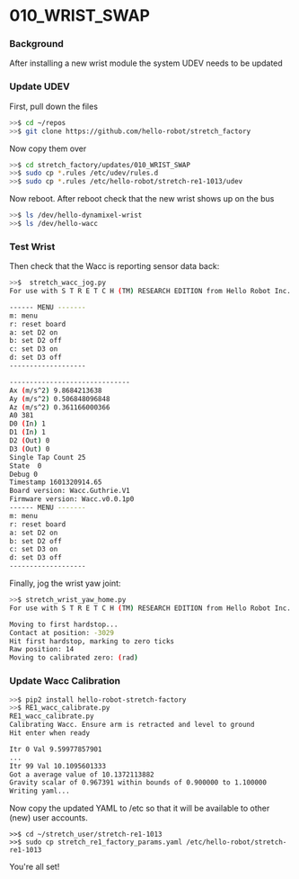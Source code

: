 # 010_WRIST_SWAP

### **Background**

After installing a new wrist module the system UDEV needs to be updated

### Update UDEV 

First, pull down the files

```bash
>>$ cd ~/repos
>>$ git clone https://github.com/hello-robot/stretch_factory
```

Now copy them over

```bash
>>$ cd stretch_factory/updates/010_WRIST_SWAP
>>$ sudo cp *.rules /etc/udev/rules.d
>>$ sudo cp *.rules /etc/hello-robot/stretch-re1-1013/udev
```

Now reboot. After reboot check that the new wrist shows up on the bus

```bash
>>$ ls /dev/hello-dynamixel-wrist
>>$ ls /dev/hello-wacc
```

### Test Wrist

Then check that the Wacc is reporting sensor data back:

```bash
>>$  stretch_wacc_jog.py 
For use with S T R E T C H (TM) RESEARCH EDITION from Hello Robot Inc.

------ MENU -------
m: menu
r: reset board
a: set D2 on
b: set D2 off
c: set D3 on
d: set D3 off
-------------------

------------------------------
Ax (m/s^2) 9.8684213638
Ay (m/s^2) 0.506848096848
Az (m/s^2) 0.361166000366
A0 381
D0 (In) 1
D1 (In) 1
D2 (Out) 0
D3 (Out) 0
Single Tap Count 25
State  0
Debug 0
Timestamp 1601320914.65
Board version: Wacc.Guthrie.V1
Firmware version: Wacc.v0.0.1p0
------ MENU -------
m: menu
r: reset board
a: set D2 on
b: set D2 off
c: set D3 on
d: set D3 off
-------------------

```

Finally, jog the wrist yaw joint:

```bash
>>$ stretch_wrist_yaw_home.py 
For use with S T R E T C H (TM) RESEARCH EDITION from Hello Robot Inc.

Moving to first hardstop...
Contact at position: -3029
Hit first hardstop, marking to zero ticks
Raw position: 14
Moving to calibrated zero: (rad)

```

### Update Wacc Calibration

```bash
>>$ pip2 install hello-robot-stretch-factory
>>$ RE1_wacc_calibrate.py
RE1_wacc_calibrate.py 
Calibrating Wacc. Ensure arm is retracted and level to ground
Hit enter when ready

Itr 0 Val 9.59977857901
...
Itr 99 Val 10.1095601333
Got a average value of 10.1372113882
Gravity scalar of 0.967391 within bounds of 0.900000 to 1.100000
Writing yaml...

```

Now copy the updated YAML to /etc so that it will be available to other (new) user  accounts.

```
>>$ cd ~/stretch_user/stretch-re1-1013
>>$ sudo cp stretch_re1_factory_params.yaml /etc/hello-robot/stretch-re1-1013
```

You're all set!